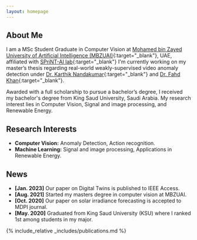 ```yaml
---
layout: homepage
---
```


## About Me

I am a MSc Student Graduate in Computer Vision at [Mohamed bin Zayed University of Artificial Intelligence (MBZUAI)](https://mbzuai.ac.ae/){:target="_blank"}, UAE, affiliated with [SPriNT-AI lab](https://www.sprintai.org/){:target="_blank"}  I'm currently working on my master’s thesis regarding real-world weakly-supervised video anomaly detection under [Dr. Karthik Nandakumar](https://scholar.google.com/citations?user=2qx0RnEAAAAJ&hl=en){:target="_blank"} and [Dr. Fahd Khan](https://scholar.google.com/citations?user=zvaeYnUAAAAJ&hl=en){:target="_blank"}.

Awarded with a full scholarship to pursue a bachelor’s degree, I received my bachelor's degree from King Saud University, Saudi Arabia. My research interest lies in Computer Vision, Signal and image processing, and Renewable Energy. 

## Research Interests

- **Computer Vision:** Anomaly Detection, Action recognition.
- **Machine Learning:** Signal and image processing, Applications in Renewable Energy.

## News

- **[Jan. 2023]** Our paper on Digital Twins is published to IEEE Access.
- **[Aug. 2021]** Started my masters degree in computer vision at MBZUAI. 
- **[Oct. 2020]** Our paper on solar irradiance forecasting is accepted to MDPI journal.
- **[May. 2020]** Graduated from King Saud University (KSU) where I ranked 1st among students in my major.


{% include_relative _includes/publications.md %}

<!-- {% include_relative _includes/services.md %} -->
